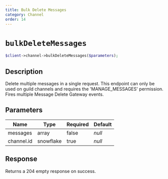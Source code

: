 ```yaml
---
title: Bulk Delete Messages
category: Channel
order: 14
---
```


# `bulkDeleteMessages`

```php
$client->channel->bulkDeleteMessages($parameters);
```

## Description

Delete multiple messages in a single request. This endpoint can only be used on guild channels and requires the &#039;MANAGE_MESSAGES&#039; permission.  Fires multiple Message Delete Gateway events.

## Parameters


Name | Type | Required | Default
--- | --- | --- | ---
messages | array | false | *null*
channel.id | snowflake | true | *null*

## Response

Returns a 204 empty response on success.

